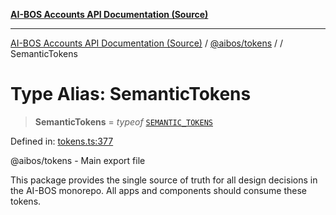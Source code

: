 [**AI-BOS Accounts API Documentation (Source)**](../../../README.md)

***

[AI-BOS Accounts API Documentation (Source)](../../../README.md) / [@aibos/tokens](../README.md) / [](../README.md) / SemanticTokens

# Type Alias: SemanticTokens

> **SemanticTokens** = *typeof* [`SEMANTIC_TOKENS`](../variables/SEMANTIC_TOKENS.md)

Defined in: [tokens.ts:377](https://github.com/pohlai88/accounts/blob/48103fb36d28b2b9bfb33472b6de2f719773cde9/packages/tokens/src/tokens.ts#L377)

@aibos/tokens - Main export file

This package provides the single source of truth for all design decisions
in the AI-BOS monorepo. All apps and components should consume these tokens.
